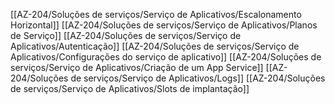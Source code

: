 [[AZ-204/Soluções de serviços/Serviço de Aplicativos/Escalonamento Horizontal]]
[[AZ-204/Soluções de serviços/Serviço de Aplicativos/Planos de Serviço]]
[[AZ-204/Soluções de serviços/Serviço de Aplicativos/Autenticação]]
[[AZ-204/Soluções de serviços/Serviço de Aplicativos/Configurações do serviço de aplicativo]]
[[AZ-204/Soluções de serviços/Serviço de Aplicativos/Criação de um App Service]]
[[AZ-204/Soluções de serviços/Serviço de Aplicativos/Logs]]
[[AZ-204/Soluções de serviços/Serviço de Aplicativos/Slots de implantação]]
